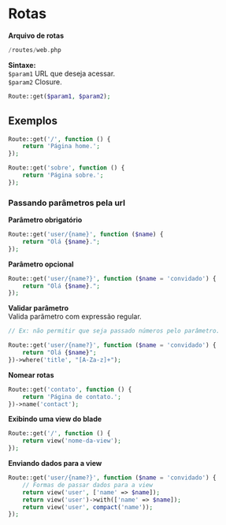 # Rotas

**Arquivo de rotas**
```php
/routes/web.php
```

**Sintaxe:**  
`$param1` URL que deseja acessar.  
`$param2` Closure.
```php
Route::get($param1, $param2);
```

## Exemplos
```php
Route::get('/', function () {
	return 'Página home.';
});

Route::get('sobre', function () {
	return 'Página sobre.';
});
```

### Passando parâmetros pela url
**Parâmetro obrigatório**
```php
Route::get('user/{name}', function ($name) {
	return "Olá {$name}.";
});
```

**Parâmetro opcional**
```php
Route::get('user/{name?}', function ($name = 'convidado') {
	return "Olá {$name}.";
});
```

**Validar parâmetro**  
Valida parâmetro com expressão regular.  
```php
// Ex: não permitir que seja passado números pelo parâmetro.

Route::get('user/{name?}', function ($name = 'convidado') {
	return "Olá {$name}";
})->where('title', "[A-Za-z]+");
```

**Nomear rotas**
```php
Route::get('contato', function () {
	return 'Página de contato.';
})->name('contact');
```

**Exibindo uma view do blade**
```php
Route::get('/', function () {
	return view('nome-da-view');
});
```

**Enviando dados para a view**
```php
Route::get('user/{name?}', function ($name = 'convidado') {
	// Formas de passar dados para a view
	return view('user', ['name' => $name]);
	return view('user')->with(['name' => $name]);
	return view('user', compact('name'));
});
```
<!--stackedit_data:
eyJoaXN0b3J5IjpbLTUwNDU3NDYwMCwtMTY0MDY4MDk0OV19
-->